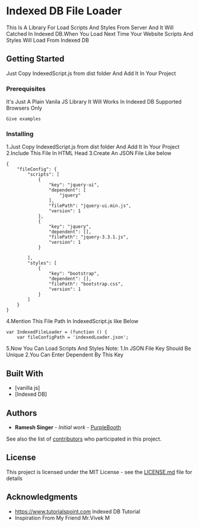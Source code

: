 # Indexed DB File Loader

This Is A Library For Load Scripts And Styles From Server And It Will Catched In Indexed DB.When You Load Next Time Your Website Scripts And Styles Will Load From Indexed DB

## Getting Started

Just Copy IndexedScript.js from dist folder And Add It In Your Project
  
### Prerequisites

It's Just A Plain Vanila JS Library
It Will Works In Indexed DB Supported Browsers Only

```
Give examples
```

### Installing


1.Just Copy IndexedScript.js from dist folder And Add It In Your Project
2.Include This File In HTML Head
3.Create An JSON File Like below
```
{
    "fileConfig": {
        "scripts": [
            {
                "key": "jquery-ui",
                "dependent": [
                    "jquery"
                ],
                "filePath": "jquery-ui.min.js",
                "version": 1
            },
            {
                "key": "jquery",
                "dependent": [],
                "filePath": "jquery-3.3.1.js",
                "version": 1
            }
            
        ],
        "styles": [
            {
                "key": "bootstrap",
                "dependent": [],
                "filePath": "bootstrap.css",
                "version": 1
            }
        ]
    }
}
```
4.Mention This File Path In IndexedScript.js like Below
```
var IndexedFileLoader = (function () {
    var fileConfigPath = 'indexedLoader.json';
```
5.Now You Can Load Scripts And Styles
Note:
  1.In JSON File Key Should Be Unique
  2.You Can Enter Dependent By This Key

## Built With

* [vanilla js]
* [Indexed DB]


## Authors

* **Ramesh Singer** - *Initial work* - [PurpleBooth](https://github.com/rameshsinger)

See also the list of [contributors](https://github.com/rameshsinger/IndexedFileLoader/contributors) who participated in this project.

## License

This project is licensed under the MIT License - see the [LICENSE.md](LICENSE.md) file for details

## Acknowledgments

* https://www.tutorialspoint.com Indexed DB Tutorial
* Inspiration From My Friend Mr.Vivek M

